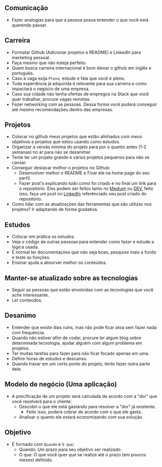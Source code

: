 ## Comunicação

- Fazer analogias para que a pessoa possa entender o que você está querendo passar.

## Carreira

- Formatar Github (Adicionar projetos e README) e LinkedIn para marketing pessoal.
- Faça mesmo que não esteja perfeito.
- Quem busca carreira internacional é bom deixar o github em inglês e português.
- Caso a vaga exija `Pleno`, estude e fala que você é pleno.
- Toda experiência já adquirida é relevante para sua carreira e como impactará o negócio de uma empresa.
- Caso sua cidade não tenha ofertas de empregos na Stack que você quer trabalhar, procure vagas remotas.
- Fazer networking com as pessoas. Dessa forma você poderá conseguir até mesmo recomendações dentro das empresas.

## Projetos

- Colocar no github meus projetos que estão alinhados com meus objetivos e projetos que estou usando como estudos.
- Organizar a versão mínima do projeto para por o quanto antes (1-2 semanas) no ar para não se desanimar.
- Tente ter um projeto grande e vários projetos pequenos para não se cansar.
- Conseguir destacar melhor o projetos no Github:
  - Desenvolver melhor o README e Fixar ele na home page do seu perfil.
  - Fazer post's explicando tudo como foi criado e no final um link para o repositório. Eles podem ser feitos tanto no [Medium](https://medium.com/) ou [DEV](https://dev.to/), feito isso, faça um post no [LinkedIn](https://www.linkedin.com/) referênciado seu post criado do repositório.
- Como lidar com as atualizações das ferramentas que são utilizas nos projetos? Ir adaptando de forma gradativa.

## Estudos

- Colocar em prática os estudos.
- Veja o código de outras pessoas para entender como fazer e estude a lógica usada.
- É normal ter documentações que não seja boas, pesquise mais a fundo e teste as funções.
- Ensinar ajuda a absorver melhor os conteúdos.

## Manter-se atualizado sobre as tecnologias

- Seguir as pessoas que estão envolvidas com as tecnologias que você ache interessante.
- Ler conteúdos.

## Desanimo

- Entender que existe dias ruins, mas não pode ficar atoa sem fazer nada com frequência.
- Quando não estiver afim de codar, procure ler algum blog sobre determinada tecnologia, ajudar alguém com algum problema em projetos.
- Ter muitas tarefas para fazer para não ficar focado apenas em uma.
- Definir horas de estudos e descanso.
- Quando travar em um certo ponto do projeto, tente fazer outra parte dele.

## Modelo de negócio (Uma aplicação)

- A precificação de um projeto será calculada de acordo com a "dor" que você resolverá para o cliente:
  - Descobri o que ele está gastando para resolver a "dor" já existente.
    - Feito isso, poderá cobrar de acordo com o que ele gasta.
  - Analisar o quanto ele estará economizando com sua solução.

## Objetivo

- É formado com `Quando` e `O que`:
  - Quando: Um prazo para seu objetivo ser realizado.
  - O que: O que você quer que se realize até o prazo (em poucos meses) definido.
